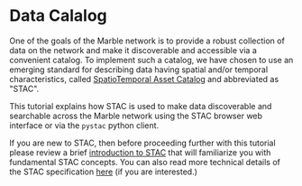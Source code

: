 # Data Calalog

One of the goals of the Marble network is to provide a robust collection of data on the network and make it discoverable and accessible 
via a convenient catalog. To implement such a catalog, we have chosen to 
use an emerging standard for describing data having spatial and/or temporal characteristics, called 
[SpatioTemporal Asset Catalog](https://stacspec.org/en) and abbreviated as "STAC". 

This tutorial explains how STAC is used to make data discoverable and searchable across the Marble network using the STAC browser web interface or via the `pystac` python client. 

If you are new to STAC, then before proceeding further with this tutorial please review a brief 
[introduction to STAC](https://stacspec.org/en/tutorials/intro-to-stac/) that will familiarize you with 
fundamental STAC concepts. You can also read more technical details of
the STAC specification [here](https://github.com/radiantearth/stac-spec) (if you are interested.) 

```{tableofcontents}
```
